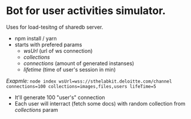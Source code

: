 # Bot for user activities simulator.

Uses for load-tesitng of sharedb server.

- npm install / yarn
- starts with prefered params
  - *wsUrl* (url of ws connection)
  - *collections*
  - *connections* (amount of generated instanses)
  - *lifetime* (time of user's session in min)

*Exapmle:*  ```node index wsUrl=wss://sthelabkit.deloitte.com/channel connections=100 collections=images,files,users lifeTime=5``` 
- It'll generate 100 "user's" connection
- Each user will interract (fetch some docs) with random collection from *collections* param